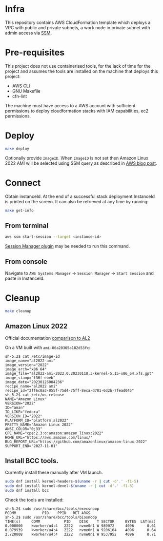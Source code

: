 # Infra

This repository contains AWS CloudFormation template which deploys a VPC with public and private subnets, a work node in private subnet with admin access via [SSM](https://aws.amazon.com/blogs/infrastructure-and-automation/toward-a-bastion-less-world/).

# Pre-requisites

This project does not use containerised tools, for the lack of time for the project and assumes the tools are installed on the machine that deploys this project:
- AWS CLI
- GNU Makefile
- cfn-lint

The machine must have access to a AWS account with sufficient permissions to deploy cloudformation stacks with IAM capabilities, ec2 permissions.

# Deploy

```bash
make deploy
```

Optionally provide `ImageID`. When `ImageID` is not set then Amazon Linux 2022 AMI will be selected using SSM query as described in [AWS blog post](https://aws.amazon.com/blogs/compute/query-for-the-latest-amazon-linux-ami-ids-using-aws-systems-manager-parameter-store/).

# Connect

Obtain instanceId. At the end of a successful stack deployment InstanceId is printed on the screen. It can also be retrieved at any time by running:
```bash
make get-info
```

## From terminal

```bash
aws ssm start-session --target <instance-id>
```
[Session Manager plugin](https://docs.aws.amazon.com/systems-manager/latest/userguide/session-manager-working-with-install-plugin.html#install-plugin-macos) may be needed to run this command.

## From console

Navigate to `AWS Systems Manager` -> `Session Manager` -> `Start Session` and paste in InstanceId.

# Cleanup

```bash
make cleanup
```

## Amazon Linux 2022

Official documentation [comparison to AL2](https://docs.aws.amazon.com/linux/al2022/ug/compare-al2-to-AL2022.html)

On a VM built with `ami-06a20365a182d53fc`:
```shell
sh-5.2$ cat /etc/image-id
image_name="al2022-ami"
image_version="2022"
image_arch="x86_64"
image_file="al2022-ami-2022.0.20230118.3-kernel-5.15-x86_64.xfs.gpt"
image_stamp="f36f-ebeb"
image_date="20230126004236"
recipe_name="al2022 ami"
recipe_id="2ff6c0a3-055f-75d4-75ff-8eca-d701-6d2b-7fead045"
sh-5.2$ cat /etc/os-release
NAME="Amazon Linux"
VERSION="2022"
ID="amzn"
ID_LIKE="fedora"
VERSION_ID="2022"
PLATFORM_ID="platform:al2022"
PRETTY_NAME="Amazon Linux 2022"
ANSI_COLOR="0;33"
CPE_NAME="cpe:2.3:o:amazon:amazon_linux:2022"
HOME_URL="https://aws.amazon.com/linux/"
BUG_REPORT_URL="https://github.com/amazonlinux/amazon-linux-2022"
SUPPORT_END="2027-11-01"
```

## Install BCC tools.

Currently install these  manually after VM launch.

```bash
sudo dnf install kernel-headers-$(uname -r | cut -d'.' -f1-5)
sudo dnf install kernel-devel-$(uname -r | cut -d'.' -f1-5)
sudo dnf install bcc
```

Check the tools are installed:

```
sh-5.2$ sudo /usr/share/bcc/tools/execsnoop
PCOMM            PID    PPID   RET ARGS
sh-5.2$ sudo /usr/share/bcc/tools/biosnoop
TIME(s)     COMM           PID    DISK    T SECTOR     BYTES  LAT(ms)
0.000000    kworker/u4:4   2222   nvme0n1 W 989072     4096      0.61
0.079939    kworker/u4:4   2222   nvme0n1 W 9206104    4096      0.64
2.720008    kworker/u4:4   2222   nvme0n1 W 9537952    4096      0.71
```
